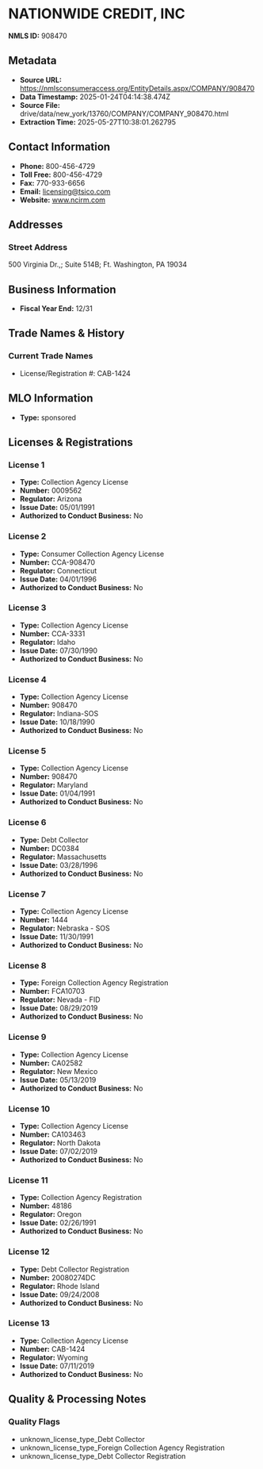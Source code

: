 # NATIONWIDE CREDIT, INC

**NMLS ID:** 908470

## Metadata
- **Source URL:** https://nmlsconsumeraccess.org/EntityDetails.aspx/COMPANY/908470
- **Data Timestamp:** 2025-01-24T04:14:38.474Z
- **Source File:** drive/data/new_york/13760/COMPANY/COMPANY_908470.html
- **Extraction Time:** 2025-05-27T10:38:01.262795

## Contact Information
- **Phone:** 800-456-4729
- **Toll Free:** 800-456-4729
- **Fax:** 770-933-6656
- **Email:** licensing@tsico.com
- **Website:** www.ncirm.com

## Addresses
### Street Address
500 Virginia Dr.,; Suite 514B; Ft. Washington, PA 19034

## Business Information
- **Fiscal Year End:** 12/31

## Trade Names & History
### Current Trade Names
- License/Registration #: CAB-1424

## MLO Information
- **Type:** sponsored

## Licenses & Registrations

### License 1
- **Type:** Collection Agency License
- **Number:** 0009562
- **Regulator:** Arizona
- **Issue Date:** 05/01/1991
- **Authorized to Conduct Business:** No

### License 2
- **Type:** Consumer Collection Agency License
- **Number:** CCA-908470
- **Regulator:** Connecticut
- **Issue Date:** 04/01/1996
- **Authorized to Conduct Business:** No

### License 3
- **Type:** Collection Agency License
- **Number:** CCA-3331
- **Regulator:** Idaho
- **Issue Date:** 07/30/1990
- **Authorized to Conduct Business:** No

### License 4
- **Type:** Collection Agency License
- **Number:** 908470
- **Regulator:** Indiana-SOS
- **Issue Date:** 10/18/1990
- **Authorized to Conduct Business:** No

### License 5
- **Type:** Collection Agency License
- **Number:** 908470
- **Regulator:** Maryland
- **Issue Date:** 01/04/1991
- **Authorized to Conduct Business:** No

### License 6
- **Type:** Debt Collector
- **Number:** DC0384
- **Regulator:** Massachusetts
- **Issue Date:** 03/28/1996
- **Authorized to Conduct Business:** No

### License 7
- **Type:** Collection Agency License
- **Number:** 1444
- **Regulator:** Nebraska - SOS
- **Issue Date:** 11/30/1991
- **Authorized to Conduct Business:** No

### License 8
- **Type:** Foreign Collection Agency Registration
- **Number:** FCA10703
- **Regulator:** Nevada - FID
- **Issue Date:** 08/29/2019
- **Authorized to Conduct Business:** No

### License 9
- **Type:** Collection Agency License
- **Number:** CA02582
- **Regulator:** New Mexico
- **Issue Date:** 05/13/2019
- **Authorized to Conduct Business:** No

### License 10
- **Type:** Collection Agency License
- **Number:** CA103463
- **Regulator:** North Dakota
- **Issue Date:** 07/02/2019
- **Authorized to Conduct Business:** No

### License 11
- **Type:** Collection Agency Registration
- **Number:** 48186
- **Regulator:** Oregon
- **Issue Date:** 02/26/1991
- **Authorized to Conduct Business:** No

### License 12
- **Type:** Debt Collector Registration
- **Number:** 20080274DC
- **Regulator:** Rhode Island
- **Issue Date:** 09/24/2008
- **Authorized to Conduct Business:** No

### License 13
- **Type:** Collection Agency License
- **Number:** CAB-1424
- **Regulator:** Wyoming
- **Issue Date:** 07/11/2019
- **Authorized to Conduct Business:** No

## Quality & Processing Notes
### Quality Flags
- unknown_license_type_Debt Collector
- unknown_license_type_Foreign Collection Agency Registration
- unknown_license_type_Debt Collector Registration
